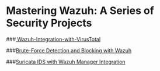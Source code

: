 # Mastering Wazuh: A Series of Security Projects

###[ Wazuh-Integration-with-VirusTotal ](https://github.com/Sahilidc/Wazuh-Integration-with-VirusTotal " Wazuh-Integration-with-VirusTotal ")

###[Brute-Force Detection and Blocking with Wazuh](https://github.com/Sahilidc/Brute-Force-Detection-and-Blocking-with-Wazuh "Brute-Force Detection and Blocking with Wazuh")

###[Suricata IDS with Wazuh Manager Integration](https://github.com/Sahilidc/Suricata-IDS-with-Wazuh-Manager-Integration "Suricata IDS with Wazuh Manager Integration")
